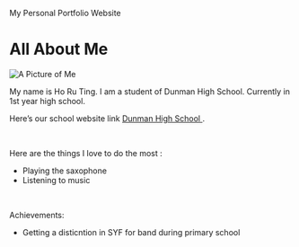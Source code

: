 My Personal Portfolio Website
<!DOCTYPE html>
<html>
<head>
<link rel="stylesheet" type="text/css" href="style.css">
<title> This is my website </title>
</head>
<body>
<h1> All About Me</h1>
<img src="photo.jpg" alt="A Picture of Me"/>
<p>
My name is Ho Ru Ting. I am a student of Dunman High School. Currently in 1st year high school. </p>
<p>
Here’s our school website link <a href ="www.dhs.sg"> Dunman High School  </a>. </p>
<br>
<p>Here are the things I love to do the most : </p> 
<ul>
<li>Playing the saxophone</li>
<li>Listening to music</li>
</ul>
<br>
  <p>Achievements:</p>
    <ul>
      <li>Getting a disticntion in SYF for band during primary school</li>
        <a href="
</body>
</html>
